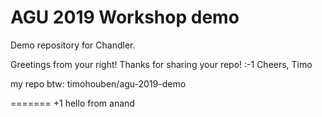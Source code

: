 # AGU 2019 Workshop demo

Demo repository for Chandler.


Greetings from your right! Thanks for sharing your repo! :-1
Cheers,
Timo

my repo btw:
timohouben/agu-2019-demo


=======
+1 hello from anand

